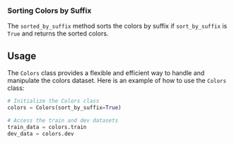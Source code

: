 
### Sorting Colors by Suffix

The `sorted_by_suffix` method sorts the colors by suffix if `sort_by_suffix` is `True` and returns the sorted colors.

## Usage

The `Colors` class provides a flexible and efficient way to handle and manipulate the colors dataset. Here is an example of how to use the `Colors` class:

```python
# Initialize the Colors class
colors = Colors(sort_by_suffix=True)

# Access the train and dev datasets
train_data = colors.train
dev_data = colors.dev
